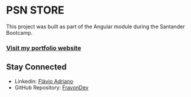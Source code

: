 # PSN STORE

This project was built as part of the Angular module during the Santander Bootcamp.


### [Visit my portfolio website](https://fravondev.vercel.app)



## Stay Connected

- Linkedin: [Flávio Adriano](https://www.linkedin.com/in/flavioadriano/)
- GitHub Repository: [FravonDev](https://github.com/FravonDev)
